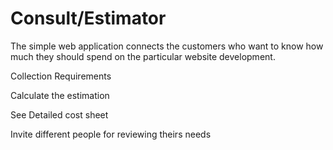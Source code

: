 # Consult/Estimator


The simple web application connects the customers who want to know how much they should spend on the particular website development.


Collection Requirements 

Calculate the estimation 

See Detailed cost sheet 

Invite different people for reviewing theirs needs
